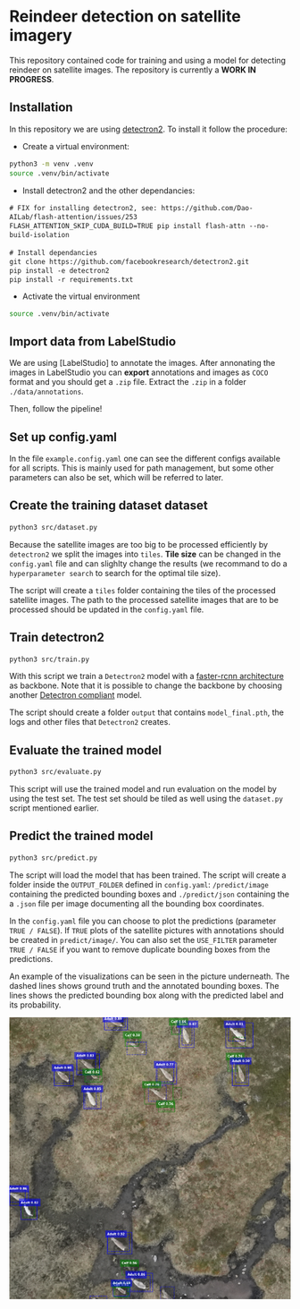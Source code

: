 # Reindeer detection on satellite imagery

This repository contained code for training and using a model for detecting reindeer on satellite images. The repository is currently a **WORK IN PROGRESS**.

## Installation

In this repository we are using [detectron2](https://github.com/facebookresearch/detectron2). To install it follow the procedure:

- Create a virtual environment:

```bash
python3 -m venv .venv
source .venv/bin/activate
```

- Install detectron2 and the other dependancies:

```
# FIX for installing detectron2, see: https://github.com/Dao-AILab/flash-attention/issues/253
FLASH_ATTENTION_SKIP_CUDA_BUILD=TRUE pip install flash-attn --no-build-isolation 

# Install dependancies
git clone https://github.com/facebookresearch/detectron2.git
pip install -e detectron2
pip install -r requirements.txt
```


- Activate the virtual environment

```bash
source .venv/bin/activate
```

## Import data from LabelStudio

We are using [LabelStudio] to annotate the images. After annonating the images in LabelStudio you can **export** annotations and images as `COCO` format and you should get a `.zip` file. Extract the `.zip` in a folder `./data/annotations`.

Then, follow the pipeline!

## Set up config.yaml

In the file `example.config.yaml` one can see the different configs available for all scripts. This is mainly used for path management, but some other parameters can also be set, which will be referred to later.

## Create the training dataset dataset

```bash
python3 src/dataset.py
```

Because the satellite images are too big to be processed efficiently by `detectron2` we split the images into `tiles`. **Tile size** can be changed in the `config.yaml` file and can slighlty change the results (we recommand to do a `hyperparameter search` to search for the optimal tile size).

The script will create a `tiles` folder containing the tiles of the processed satellite images. The path to the processed satellite images that are to be processed should be updated in the `config.yaml` file.

## Train detectron2

```bash
python3 src/train.py
```

With this script we train a `Detectron2` model with a [faster-rcnn architecture](https://github.com/facebookresearch/detectron2/blob/main/configs/COCO-Detection/fast_rcnn_R_50_FPN_1x.yaml) as backbone. Note that it is possible to change the backbone by choosing another [Detectron compliant](https://github.com/facebookresearch/detectron2/tree/main/configs/COCO-Detection) model.

The script should create a folder `output` that contains `model_final.pth`, the logs and other files that `Detectron2` creates.

## Evaluate the trained model

```bash
python3 src/evaluate.py
```

This script will use the trained model and run evaluation on the model by using the test set. The test set should be tiled as well using the ``dataset.py`` script mentioned earlier.

## Predict the trained model

```bash
python3 src/predict.py
```

The script will load the model that has been trained. The script will create a folder inside the `OUTPUT_FOLDER` defined in `config.yaml`: `/predict/image` containing the predicted bounding boxes and `./predict/json` containing the a `.json` file per image documenting all the bounding box coordinates.

In the `config.yaml` file you can choose to plot the predictions (parameter `TRUE / FALSE`). If `TRUE` plots of the satellite pictures with annotations should be created in `predict/image/`. You can also set the `USE_FILTER` parameter `TRUE / FALSE` if you want to remove duplicate bounding boxes from the predictions.

An example of the visualizations can be seen in the picture underneath. The dashed lines shows ground truth and the annotated bounding boxes. The lines shows the predicted bounding box along with the predicted label and its probability.

![Model prediction for a satellite picture](./predict/image/DSC09929_tile26_pred.png)

